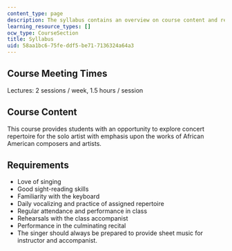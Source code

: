 ```yaml
---
content_type: page
description: The syllabus contains an overview on course content and requirments.
learning_resource_types: []
ocw_type: CourseSection
title: Syllabus
uid: 58aa1bc6-75fe-ddf5-be71-7136324a64a3
---
```


Course Meeting Times
--------------------

Lectures: 2 sessions / week, 1.5 hours / session

Course Content
--------------

This course provides students with an opportunity to explore concert repertoire for the solo artist with emphasis upon the works of African American composers and artists.

Requirements
------------

*   Love of singing
*   Good sight-reading skills
*   Familiarity with the keyboard
*   Daily vocalizing and practice of assigned repertoire
*   Regular attendance and performance in class
*   Rehearsals with the class accompanist
*   Performance in the culminating recital
*   The singer should always be prepared to provide sheet music for instructor and accompanist.